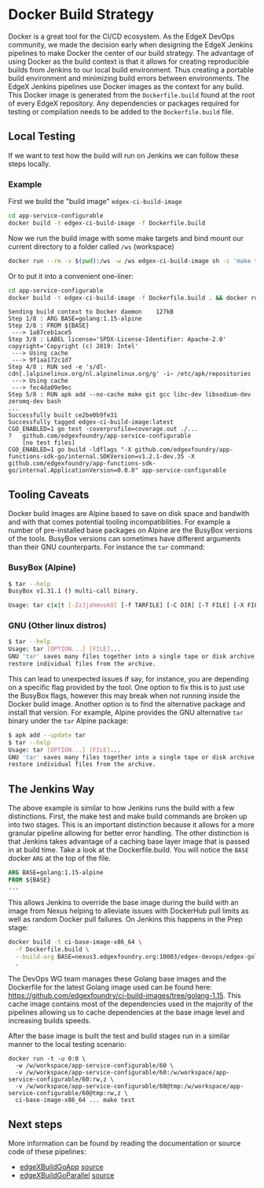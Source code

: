 # Docker Build Strategy

Docker is a great tool for the CI/CD ecosystem. As the EdgeX DevOps community, we made the decision early when designing the EdgeX Jenkins pipelines to make Docker the center of our build strategy. The advantage of using Docker as the build context is that it allows for creating reproducible builds from Jenkins to our local build environment. Thus creating a portable build environment and minimizing build errors between environments. The EdgeX Jenkins pipelines use Docker images as the context for any build. This Docker image is generated from the `Dockerfile.build` found at the root of every EdgeX repository. Any dependencies or packages required for testing or compilation needs to be added to the `Dockerfile.build` file.

## Local Testing

If we want to test how the build will run on Jenkins we can follow these steps locally.

### Example

First we build the "build image" `edgex-ci-build-image`

```bash
cd app-service-configurable
docker build -t edgex-ci-build-image -f Dockerfile.build
```

Now we run the build image with some make targets and bind mount our current directory to a folder called `/ws` (workspace)

```bash
docker run --rm -v $(pwd):/ws -w /ws edgex-ci-build-image sh -c 'make test build'
```

Or to put it into a convenient one-liner:

```bash
cd app-service-configurable
docker build -t edgex-ci-build-image -f Dockerfile.build . && docker run --rm -v $(pwd):/ws -w /ws edgex-ci-build-image sh -c 'make test build'
```

```plaintext
Sending build context to Docker daemon    127kB
Step 1/8 : ARG BASE=golang:1.15-alpine
Step 2/8 : FROM ${BASE}
 ---> 1a87ceb1ace5
Step 3/8 : LABEL license='SPDX-License-Identifier: Apache-2.0'   copyright='Copyright (c) 2019: Intel'
 ---> Using cache
 ---> 9f1aa172c1d7
Step 4/8 : RUN sed -e 's/dl-cdn[.]alpinelinux.org/nl.alpinelinux.org/g' -i~ /etc/apk/repositories
 ---> Using cache
 ---> fec4da09e9ec
Step 5/8 : RUN apk add --no-cache make git gcc libc-dev libsodium-dev zeromq-dev bash
...
Successfully built ce2be0b9fe31
Successfully tagged edgex-ci-build-image:latest
CGO_ENABLED=1 go test -coverprofile=coverage.out ./...
?   github.com/edgexfoundry/app-service-configurable
    [no test files]
CGO_ENABLED=1 go build -ldflags "-X github.com/edgexfoundry/app-functions-sdk-go/internal.SDKVersion=v1.2.1-dev.35 -X github.com/edgexfoundry/app-functions-sdk-go/internal.ApplicationVersion=0.0.0" app-service-configurable
```

## Tooling Caveats

Docker build images are Alpine based to save on disk space and bandwith and with that comes potential tooling incompatiblities. For example a number of pre-installed base packages on Alpine are the BusyBox versions of the tools. BusyBox versions can sometimes have different arguments than their GNU counterparts. For instance the `tar` command:

### BusyBox (Alpine)

```bash
$ tar --help
BusyBox v1.31.1 () multi-call binary.

Usage: tar c|x|t [-ZzJjahmvokO] [-f TARFILE] [-C DIR] [-T FILE] [-X FILE] [--exclude PATTERN]... [FILE]...
```

### GNU (Other linux distros)

```bash
$ tar --help
Usage: tar [OPTION...] [FILE]...
GNU 'tar' saves many files together into a single tape or disk archive, and can
restore individual files from the archive.
```

This can lead to unexpected issues if say, for instance, you are depending on a specific flag provided by the tool. One option to fix this is to just use the BusyBox flags, however this may break when not running inside the Docker build image. Another option is to find the alternative package and install that version. For example, Alpine provides the GNU alternative `tar` binary under the `tar` Alpine package:

```bash
$ apk add --update tar
$ tar --help
Usage: tar [OPTION...] [FILE]...
GNU 'tar' saves many files together into a single tape or disk archive, and can
restore individual files from the archive.
```

## The Jenkins Way

The above example is similar to how Jenkins runs the build with a few distinctions. First, the make test and make build commands are broken up into two stages. This is an important distinction because it allows for a more granular pipeline allowing for better error handling. The other distinction is that Jenkins takes advantage of a caching base layer image that is passed in at build time. Take a look at the Dockerfile.build. You will notice the `BASE` docker `ARG` at the top of the file.

```Dockerfile
ARG BASE=golang:1.15-alpine
FROM ${BASE}
...
```

This allows Jenkins to override the base image during the build with an image from Nexus helping to alleviate issues with DockerHub pull limits as well as random Docker pull failures. On Jenkins this happens in the Prep stage:

```bash
docker build -t ci-base-image-x86_64 \
  -f Dockerfile.build \
  --build-arg BASE=nexus3.edgexfoundry.org:10003/edgex-devops/edgex-golang-base:1.15-alpine \
  .
```

The DevOps WG team manages these Golang base images and the Dockerfile for the latest Golang image used can be found here: <https://github.com/edgexfoundry/ci-build-images/tree/golang-1.15>. This cache image contains most of the dependencies used in the majority of the pipelines allowing us to cache dependencies at the base image level and increasing builds speeds.

After the base image is built the test and build stages run in a similar manner to the local testing scenario:

```plaintext
docker run -t -u 0:0 \
  -w /w/workspace/app-service-configurable/60 \
  -v /w/workspace/app-service-configurable/60:/w/workspace/app-service-configurable/60:rw,z \
  -v /w/workspace/app-service-configurable/60@tmp:/w/workspace/app-service-configurable/60@tmp:rw,z \
  ci-base-image-x86_64 ... make test
```

## Next steps

More information can be found by reading the documentation or source code of these pipelines:

- [edgeXBuildGoApp](https://edgexfoundry.github.io/edgex-global-pipelines/html/libraries/edgeXBuildGoApp/) [source](https://github.com/edgexfoundry/edgex-global-pipelines/blob/main/vars/edgeXBuildGoApp.groovy)
- [edgeXBuildGoParallel](https://edgexfoundry.github.io/edgex-global-pipelines/html/libraries/edgeXBuildGoParallel/) [source](https://github.com/edgexfoundry/edgex-global-pipelines/blob/main/vars/edgeXBuildGoParallel.groovy)